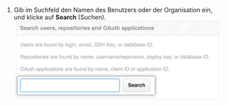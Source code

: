 1. Gib im Suchfeld den Namen des Benutzers oder der Organisation ein, und klicke auf **Search** (Suchen). ![Suchfeld für die Einstellungen des Websiteadministrators](/assets/images/enterprise/site-admin-settings/search-for-things.png)

